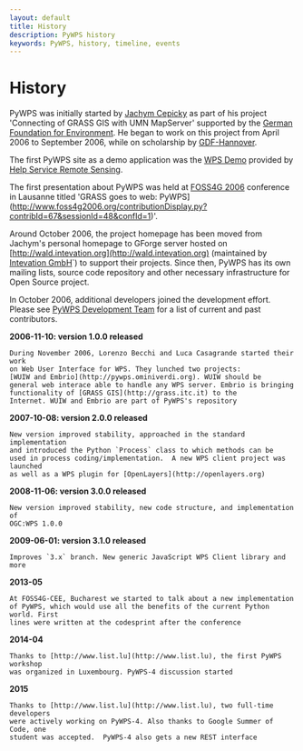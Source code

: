 ```yaml
---
layout: default
title: History
description: PyWPS history
keywords: PyWPS, history, timeline, events
---
```


# History

PyWPS was initially started by [Jachym Cepicky](http://les-ejk.cz) as part of his project 'Connecting of GRASS GIS with UMN MapServer' supported by the [German Foundation for Environment](http://dbu.de).  He began to work on this project from April 2006 to September 2006, while on scholarship by [GDF-Hannover](http://gdf-hannover.de).

The first PyWPS site as a demo application was the [WPS Demo](http://www.bnhelp.cz/mapserv/wpsdemo/index.php) provided by [Help Service Remote Sensing](http://www.bnhelp.cz>).

The first presentation about PyWPS was held at [FOSS4G 2006](http://foss4g2006.org) conference in Lausanne titled 'GRASS goes to web: PyWPS](http://www.foss4g2006.org/contributionDisplay.py?contribId=67&sessionId=48&confId=1)'.

Around October 2006, the project homepage has been moved from Jachym's personal homepage to GForge server hosted on [http://wald.intevation.org](http://wald.intevation.org) (maintained by [Intevation GmbH](http://intevation.org)`) to support their projects. Since then, PyWPS has its own mailing lists, source code repository and other necessary infrastructure for Open Source project.

In October 2006, additional developers joined the development effort.  Please see [PyWPS Development Team](../contributors) for a list of current and past contributors.

**2006-11-10: version 1.0.0 released**

    During November 2006, Lorenzo Becchi and Luca Casagrande started their work
    on Web User Interface for WPS. They lunched two projects: 
    [WUIW and Embrio](http://pywps.ominiverdi.org). WUIW should be
    general web interace able to handle any WPS server. Embrio is bringing
    functionality of [GRASS GIS](http://grass.itc.it) to the
    Internet. WUIW and Embrio are part of PyWPS's repository

**2007-10-08: version 2.0.0 released**

    New version improved stability, approached in the standard implementation
    and introduced the Python `Process` class to which methods can be
    used in process coding/implementation.  A new WPS client project was launched
    as well as a WPS plugin for [OpenLayers](http://openlayers.org)

**2008-11-06: version 3.0.0 released**

    New version improved stability, new code structure, and implementation of
    OGC:WPS 1.0.0

**2009-06-01: version 3.1.0 released**

    Improves `3.x` branch. New generic JavaScript WPS Client library and
    more

**2013-05**

    At FOSS4G-CEE, Bucharest we started to talk about a new implementation
    of PyWPS, which would use all the benefits of the current Python world. First
    lines were written at the codesprint after the conference

**2014-04**

    Thanks to [http://www.list.lu](http://www.list.lu), the first PyWPS workshop
    was organized in Luxembourg. PyWPS-4 discussion started

**2015**

    Thanks to [http://www.list.lu](http://www.list.lu), two full-time developers
    were actively working on PyWPS-4. Also thanks to Google Summer of Code, one
    student was accepted.  PyWPS-4 also gets a new REST interface
